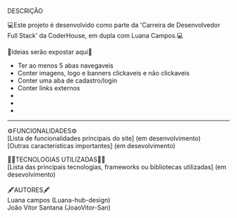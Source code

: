 DESCRIÇÃO <br>

💻Este projeto é desenvolvido como parte da 'Carreira de Desenvolvedor Full Stack' da CoderHouse, em dupla com Luana Campos.💻


🧠Ideias serão expostar aqui🧠


<ul>
      <li>Ter ao menos 5 abas navegaveis</li>
      <li>Conter imagens, logo e banners clickaveis e não clickaveis</li>
      <li>Conter uma aba de cadastro/login</li>
      <li>Conter links externos</li>
      <li></li>
      <li></li>
      <li></li>
</ul>  
    
<hr>

⚙️FUNCIONALIDADES⚙️ <br>
[Lista de funcionalidades principais do site] (em desenvolvimento)         
[Outras características importantes] (em desevolvimento) <br>

👩‍💻TECNOLOGIAS UTILIZADAS👨‍💻<br>
[Lista das principais tecnologias, frameworks ou bibliotecas utilizadas] (em desevolvimento)<br>
<br>
🖋️AUTORES🖋️<br>
Luana campos (Luana-hub-design)<br>
João Vitor Santana (JoaoVitor-San)<br>
